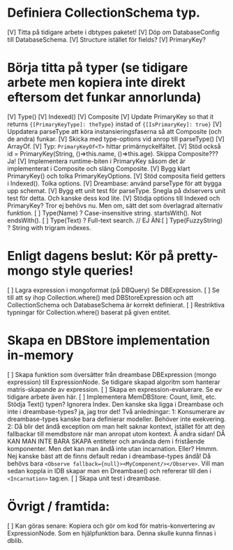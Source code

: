 # Definiera CollectionSchema typ.

[V] Titta på tidigare arbete i dbtypes paketet!
[V] Döp om DatabaseConfig till DatabaseSchema.
[V] Structure istället för fields?
[V] PrimaryKey?

# Börja titta på typer (se tidigare arbete men kopiera inte direkt eftersom det funkar annorlunda)

[V] Type()
[V] Indexed()
[V] Composite
[V] Update PrimaryKey so that it returns `{[PrimaryKeyType]: theType}` instad of `{[IsPrimaryKey]: true}`
[V] Uppdatera parseType att köra instansieringsfaserna
så att Composite (och de andra) funkar.
[V] Skicka med type-options vid anrop till parseType()
[V] ArrayOf.
[V] Typ: `PrimaryKeyOf<T>` hittar primärnyckelfältet.
[V] Stöd också id = PrimaryKey(String, ()=>this.name, ()=>this.age). Skippa Composite??? Ja!
[V] Implementera runtime-biten i PrimaryKey såsom det är implementerat i Composite och släng Composite.
[V] Bygg klart PrimaryKey() och tolka PrimaryKeyOptions.
[V] Stöd composita field getters i Indexed(). Tolka options.
[V] Dreambase: använd parseType för att bygga upp schemat.
[V] Bygg ett unit test för parseType. Snegla på dxlservers unit test för detta. Och kanske dess kod lite.
[V] Stödja options till Indexed och PrimaryKey? Tror ej behövs nu. Men om, sätt det som överlagrad alternativ funktion.
[ ] Type(Name) ? Case-insensitive string. startsWith(). Not endsWith().
[ ] Type(Text) ? Full-text search.
// EJ ÄN:[ ] Type(FuzzyString) ? String with trigram indexes.

# Enligt dagens beslut: Kör på pretty-mongo style queries!

[ ] Lagra expression i mongoformat (på DBQuery) Se DBExpression.
[ ] Se till att sy ihop Collection.where() med DBStoreExpression och att CollectionSchema och DatabaseSchema är korrekt definierat.
[ ] Restriktiva typningar för Collection.where() baserat på given entitet.

# Skapa en DBStore implementation in-memory

[ ] Skapa funktion som översätter från dreambase DBExpression (mongo expression) till ExpressionNode. Se tidigare skapad algoritm som hanterar matris-skapande av expression.
[ ] Skapa en expression-evaluerare. Se ev tidigare arbete även här.
[ ] Implementera MemDBStore: Count, limit, etc. Stödja Text() typen? Ignorera Index. Den kanske ska ligga i Dreambase och inte i dreambase-types? ja, jag tror det! Två anledningar: 1: Konsumerare av dreambase-types kanske bara definierar modeller. Behöver inte exekvering. 2: Då blir det ändå exception om man helt saknar kontext, istället för att den fallbackar till memdbstore när man anropat utom kontext. Å andra sidan! DÅ KAN MAN INTE BARA SKAPA entiteter och använda dem i fristående komponenter. Men det kan man ändå inte utan incarnation. Eller? Hmmm. Nej kanske bäst att de finns default redan i dreambase-types ändå! Då behövs bara `<Observe fallback={null}><MyComponent/></Observe>`. Vill man sedan koppla in IDB skapar man en Dreambase() och refererar till den i `<Incarnation>` tag:en.
[ ] Skapa unit test i dreambase.

# Övrigt / framtida:

[ ] Kan göras senare: Kopiera och gör om kod för matris-konvertering av ExpressionNode. Som en hjälpfunktion bara. Denna skulle kunna finnas i dblib.
